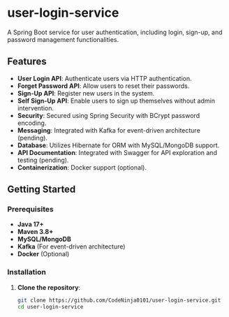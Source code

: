 # user-login-service
 A Spring Boot service for user authentication, including login, sign-up, and password management functionalities.

## Features

- **User Login API**: Authenticate users via HTTP authentication.
- **Forget Password API**: Allow users to reset their passwords.
- **Sign-Up API**: Register new users in the system.
- **Self Sign-Up API**: Enable users to sign up themselves without admin intervention.
- **Security**: Secured using Spring Security with BCrypt password encoding.
- **Messaging**: Integrated with Kafka for event-driven architecture (pending).
- **Database**: Utilizes Hibernate for ORM with MySQL/MongoDB support.
- **API Documentation**: Integrated with Swagger for API exploration and testing (pending).
- **Containerization**: Docker support (optional).

## Getting Started

### Prerequisites

- **Java 17+**
- **Maven 3.8+**
- **MySQL/MongoDB**
- **Kafka** (For event-driven architecture)
- **Docker** (Optional)

### Installation

1. **Clone the repository**:
   ```bash
   git clone https://github.com/CodeNinja0101/user-login-service.git
   cd user-login-service
